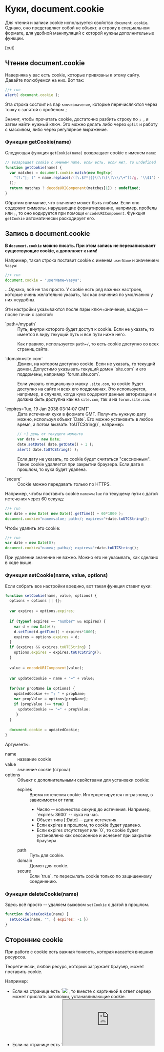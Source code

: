 # Куки, document.cookie 

Для чтения и записи cookie используется свойство `document.cookie`. Однако, оно представляет собой не объект, а строку в специальном формате, для удобной манипуляций с которой нужны дополнительные функции.

[cut]

## Чтение document.cookie

Наверняка у вас есть cookie, которые привязаны к этому сайту. Давайте полюбуемся на них. Вот так:

```js
//+ run
alert( document.cookie );
```

Эта строка состоит из пар `ключ=значение`, которые перечисляются через точку с запятой с пробелом `; `. 

Значит, чтобы прочитать cookie, достаточно разбить строку по `; `, и затем найти нужный ключ. Это можно делать либо через `split` и работу с массивом, либо через регулярное выражение.

### Функция getCookie(name)

Следующая функция `getCookie(name)` возвращает cookie с именем `name`:

```js
// возвращает cookie с именем name, если есть, если нет, то undefined
function getCookie(name) {
  var matches = document.cookie.match(new RegExp(
    "(?:^|; )" + name.replace(/([\.$?*|{}\(\)\[\]\\\/\+^])/g, '\\$1') + "=([^;]*)"
  ));
  return matches ? decodeURIComponent(matches[1]) : undefined;
}
```

Обратим внимание, что значение может быть любым. Если оно содержит символы, нарушающие форматирование, например, пробелы или `;`, то оно кодируется при помощи `encodeURIComponent`. Функция `getCookie` автоматически раскодирует его.

## Запись в document.cookie

**В `document.cookie` можно писать. При этом запись не перезаписывает существующие cookie, а дополняет к ним!**

Например, такая строка поставит cookie с именем `userName` и значением `Vasya`:

```js
//+ run
document.cookie = "userName=Vasya";
```

...Однако, всё не так просто. У cookie есть ряд важных настроек, которые очень желательно указать, так как значения по умолчанию у них неудобны.

Эти настройки указываются после пары ключ=значение, каждое -- после точки с запятой:
<dl>
<dt>`path=/mypath`</dt>
<dd>Путь, внутри которого будет доступ к cookie. Если не указать, то имеется в виду текущий путь и все пути ниже него. 

Как правило, используется `path=/`, то есть cookie доступно со всех страниц сайта.</dd>
<dt>`domain=site.com`</dt>
<dd>Домен, на котором доступно cookie. Если не указать, то текущий домен. Допустимо указывать текущий домен `site.com` и его поддомены, например `forum.site.com`.

Если указать специальную маску `.site.com`, то cookie будет доступно на сайте и всех его поддоменах. Это используется, например, в случаях, когда кука содержит данные авторизации и должна быть доступна как на `site.com`, так и на `forum.site.com`. 
</dd>
<dt>`expires=Tue, 19 Jan 2038 03:14:07 GMT`</dt>
<dd>Дата истечения куки в формате GMT. Получить нужную дату можно, используя объект `Date`. Его можно установить в любое время, а потом вызвать `toUTCString()`, например:

```js
// +1 день от текущего момента
var date = new Date;
date.setDate( date.getDate() + 1 );
alert( date.toUTCString() );
```

Если дату не указать, то cookie будет считаться "сессионным". Такое cookie удаляется при закрытии браузера.
Если дата в прошлом, то кука будет удалена. 
</dd>
<dt>`secure`</dt>
<dd>Cookie можно передавать только по HTTPS.</dd>
</dl>

Например, чтобы поставить cookie `name=value` по текущему пути с датой истечения через 60 секунд:

```js
//+ run
var date = new Date( new Date().getTime() + 60*1000 );
document.cookie="name=value; path=/; expires="+date.toUTCString();
```

Чтобы удалить это cookie:

```js
//+ run
var date = new Date(0);
document.cookie="name=; path=/; expires="+date.toUTCString();
```

При удалении значение не важно. Можно его не указывать, как сделано в коде выше.

### Функция setCookie(name, value, options)

Если собрать все настройки воедино, вот такая функция ставит куки:

```js
function setCookie(name, value, options) {
  options = options || {};

  var expires = options.expires;

  if (typeof expires == "number" && expires) {
    var d = new Date();
    d.setTime(d.getTime() + expires*1000);
    expires = options.expires = d;
  }
  if (expires && expires.toUTCString) { 
  	options.expires = expires.toUTCString();
  }

  value = encodeURIComponent(value);

  var updatedCookie = name + "=" + value;

  for(var propName in options) {
    updatedCookie += "; " + propName;
    var propValue = options[propName];    
    if (propValue !== true) { 
      updatedCookie += "=" + propValue;
     }
  }

  document.cookie = updatedCookie;
}
```

Аргументы:
<dl>
<dt>name</dt><dd>название cookie</dd>
<dt>value</dt><dd>значение cookie (строка)</dd>
<dt>options</dt><dd>
Объект с дополнительными свойствами для установки cookie:
<dl>
<dt>expires</dt><dd>Время истечения cookie. Интерпретируется по-разному, в зависимости от типа:
<ul>
<li>Число -- количество секунд до истечения. Например, `expires: 3600` -- кука на час.</li>
<li>Объект типа [:Date] -- дата истечения.</li>
<li>Если expires в прошлом, то cookie будет удалено.</li>
<li>Если expires отсутствует или `0`, то cookie будет установлено как сессионное и исчезнет при закрытии браузера.</li>
</ul>
</dd>
<dt>path</dt><dd>Путь для cookie.</dd>
<dt>domain</dt><dd>Домен для cookie.</dd>
<dt>secure</dt><dd>Если `true`, то пересылать cookie только по защищенному соединению.</dd>
</dl>
</dd>
</dl>

### Функция deleteCookie(name)

Здесь всё просто -- удаляем вызовом `setCookie` с датой в прошлом.

```js
function deleteCookie(name) {
  setCookie(name, "", { expires: -1 })
}
```

## Сторонние cookie

При работе с cookie есть важная тонкость, которая касается внешних ресурсов.

Теоретически, любой ресурс, который загружает браузер, может поставить cookie. 

Например:
<ul>
<li>Если на странице есть `<img src="http://mail.ru/counter.gif">`, то вместе с картинкой в ответ сервер может прислать заголовки, устанавливающие cookie.</li>
<li>Если на странице есть `<iframe src="http://facebook.com/button.php">`, то во-первых сервер может вместе с `button.php` прислать cookie, а во-вторых JS-код внутри ифрейма может записать в `document.cookie`</li>
</ul>

При этом cookie будут принадлежать тому домену, который их поставил. То есть, на `mail.ru` для первого случая, и на `facebook.com` во втором. 

**Такие cookie, которые не принадлежат основной странице, называются "сторонними" (3rd party) cookies. Не все браузеры их разрешают.**

Как правило, в настройках браузера можно поставить "Блокировать данные и файлы cookie сторонних сайтов" (Chrome). 

**В Safari такая настройка включена по умолчанию и выглядит так:**

<img src="safari-nocookie.png">

### Тс-с-с. Большой брат смотрит за тобой.

Цель этого запрета -- защитить посетителей от слежки со стороны рекламодателей, которые вместе с картинкой-баннером присылают и куки, таким образом помечая посетителей. 

Например, на многих сайтах стоят баннеры и другая реклама Google Ads. При помощи таких cookie компания Google будет знать, какие именно сайты вы посещаете, сколько времени вы на них проводите и многое другое. 

Как? Да очень просто -- на каждом сайте загружается, к примеру, картинка с рекламой. При этом баннер берётся с домена, принадлежащего Google. Вместе с баннером Google ставит cookie со специальным уникальным идентификатором.

Далее, при следующем запросе на баннер, браузер пошлёт стандартные заголовки, которые включают в себя:

<ul>
<li>Cookie с домена баннера, то есть уникальный идентификатор, который был поставлен ранее.</li>
<li>Стандартный заголовок Referrer (его не будет при HTTPS!), который говорит, с какого сайта сделан запрос. Да, впрочем, Google и так знает, с какого сайта запрос, ведь идентификатор сайта есть в URL.</li>
</ul>

Так что Google может хранить в своей базе, какие именно сайты из тех, на которых есть баннер Google, вы посещали, когда вы на них были, и т.п. Этот идентификатор легко привязывается к остальной информации от других сервисов, и таким образом картина слежки получается довольно-таки глобальной.

Здесь я не утверждаю, что в конкретной компании Google всё именно так... Но во-первых, сделать так легко, во-вторых идентификаторы действительно ставятся, а в-третьих, такие знания о человеке позволяют решать, какую именно рекламу и когда ему показать. А это основная доля доходов Google, благодаря которой корпорация существует.

Возможно, компания Apple, которая выпустила Safari, поставила такой флаг по умолчанию именно для уменьшения влияния Google? 

### А если очень надо?

Итак, Safari запрещает сторонние cookie по умолчанию. Другие браузеры предоставляют такую возможность, если посетитель захочет. 

**А что, если ну очень надо поставить стороннюю cookie, и чтобы это было надёжно?**

Такая задача действительно возникает, например, в системе кросс-доменной авторизации, когда есть несколько доменов 2-го уровня, и хочется, чтобы посетитель, который входит в один сайт, автоматически распознавался во всей сетке. При этом cookie для авторизации ставятся на главный домен -- "мастер", а остальные сайты запрашивают их при помощи специального скрипта (и, как правило, копируют к себе для оптимизации, но здесь это не суть).

Ещё пример -- когда есть внешний виджет, например, `iframe` с информационным сервисом, который можно подключать на разные сайты. И этот `iframe` должен знать что-то о посетителе, опять же, авторизация или какие-то настройки, которые хорошо бы хранить в cookie.

Есть несколько способов поставить 3rd-party cookie для Safari.

<dl>
<dt>Использовать ифрейм.</dt>
<dd>Ифрейм является полноценным окном браузера. В нём должна быть доступна вся функциональность, в том числе cookie. Как браузер решает, что ифрейм "сторонний" и нужно запретить для него и его скриптов установку cookie? Критерий таков: "в ифрейме нет навигации". Если навигация есть, то ифрейм признаётся полноценным окном.

Например, в сторонний `iframe` можно сделать POST. И тогда, в ответ на POST, сервер может поставить cookie. Или прислать документ, который это делает. Ифрейм, в который прошёл POST, считается родным и надёжным.</dd>
<dt>Popup-окно</dt>
<dd>Другой вариант -- использовать popup, то есть при помощи `window.open` открывать именно окно со стороннего домена, и уже там ставить cookie. Это тоже работает.</dd>
<dt>Редирект</dt>
<dd>Ещё одно альтернативное решение, которое подходит не везде - это сделать интеграцию со сторонним доменом, такую что на него можно сделать редирект, он ставит cookie и делает редирект обратно.</dd>
</dl>

## Дополнительно

<ul>
<li>На Cookie наложены ограничения:
<ul>
<li>Имя и значение (после `encodeURIComponent`) вместе не должны превышать 4кб.</li>
<li>Общее количество cookie на домен ограничено 30-50, в зависимости от браузера.</li>
<li>Разные домены 2го уровня полностью изолированы. Но в пределах доменов 3го уровня куки можно ставить свободно с указанием `domain`.</li>
<li>Сервер может поставить cookie с дополнительным флагом `HttpOnly`. Cookie с таким параметром передаётся только в заголовках, оно никак не доступно из JavaScript.</li>
</ul>
</li>
<li>Иногда посетители отключают cookie. Отловить это можно проверкой свойства [navigator.cookieEnabled](https://developer.mozilla.org/en-US/docs/DOM/window.navigator.cookieEnabled)

```js
//+ run
if (!navigator.cookieEnabled) {
  alert('Включите cookie для комфортной работы с этим сайтом');
}
```

...Конечно, предполагается, что включён JavaScript. Впрочем, посетитель без JS и cookie с большой вероятностью не человек, а бот.</li> 
</ul>

## Cookie.js

Файл с функциями для работы с cookie: [cookie.js](/files/tutorial/browser/cookie/cookie.js).